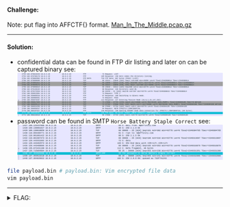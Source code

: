 #### Challenge:

Note: put flag into AFFCTF{} format. [Man_In_The_Middle.pcap.gz](./Man_In_The_Middle.pcap.gz ":ignore")

---

#### Solution:

- confidential data can be found in FTP dir listing and later on can be captured binary see: ![payload.png](./payload.png ":ignore")
- password can be found in SMTP `Horse Battery Staple Correct` see: ![mail.png](./mail.png ":ignore")

```bash
file payload.bin # payload.bin: Vim encrypted file data
vim payload.bin
```

---

<details><summary>FLAG:</summary>

```
AFFCTF{I_Should_Have_Used_Safer_Connection_...}
```

</details>

